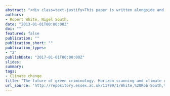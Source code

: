 ```yaml
---
abstract: "<div class=text-justify>This paper is written alongside and in conjunction with two other papers presented at the ‘Green Criminology’ Presidential Panel of the American Society of Criminology conference held in Atlanta, Georgia in November 2013. The first of these papers explored the origins and early development of green criminology as an identifiable paradigm or perspective. The second delved into the question of species justice and the challenges of such analysis for criminological considerations. The aim of this paper is to sketch out the future of green criminology, by focussing primarily upon the importance of engagement in research and action around issues pertaining to climate change. Before doing so, it is useful to briefly reconsider the key elements of green criminology as a form of intellectual intervention.</div>"
authors:
- Robert White, Nigel South.
date: "2013-01-01T00:00:00Z"
doi: ""
featured: false
publication: ""
publication_short: ""
publication_types:
- "2"
publishDate: "2017-01-01T00:00:00Z"
slides:
summary:
tags:
- Climate change
title: "The future of green criminology. Horizon scanning and climate change"
url_source: 'http://repository.essex.ac.uk/11799/1/White,%20Rob-South,%20Nigel.pdf'
---
```



